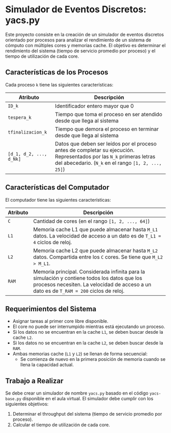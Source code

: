 # Simulador de Eventos Discretos: yacs.py

Este proyecto consiste en la creación de un simulador de eventos discretos orientado por procesos para analizar el rendimiento de un sistema de cómputo con múltiples cores y memorias cache. El objetivo es determinar el rendimiento del sistema (tiempo de servicio promedio por proceso) y el tiempo de utilización de cada core.

## Características de los Procesos

Cada proceso `k` tiene las siguientes características:

| Atributo                | Descripción                                                                                                                                                                  |
| ----------------------- | ---------------------------------------------------------------------------------------------------------------------------------------------------------------------------- |
| `ID_k`                  | Identificador entero mayor que 0                                                                                                                                             |
| `tespera_k`             | Tiempo que toma el proceso en ser atendido desde que llega al sistema                                                                                                        |
| `tfinalizacion_k`       | Tiempo que demora el proceso en terminar desde que llega al sistema                                                                                                          |
| `[d_1, d_2, ..., d_Nk]` | Datos que deben ser leídos por el proceso antes de completar su ejecución. Representados por las `N_k` primeras letras del abecedario. (`N_k` en el rango `[1, 2, ..., 25]`) |

## Características del Computador

El computador tiene las siguientes características:

| Atributo | Descripción                                                                                                                                                                             |
| -------- | --------------------------------------------------------------------------------------------------------------------------------------------------------------------------------------- |
| `C`      | Cantidad de cores (en el rango `[1, 2, ..., 64]`)                                                                                                                                       |
| `L1`     | Memoria cache L1 que puede almacenar hasta `M_L1` datos. La velocidad de acceso a un dato es de `T_L1 = 4` ciclos de reloj.                                                             |
| `L2`     | Memoria cache L2 que puede almacenar hasta `M_L2` datos. Compartida entre los `C` cores. Se tiene que `M_L2 > M_L1`.                                                                    |
| `RAM`    | Memoria principal. Considerada infinita para la simulación y contiene todos los datos que los procesos necesiten. La velocidad de acceso a un dato es de `T_RAM = 200` ciclos de reloj. |

## Requerimientos del Sistema

- Asignar tareas al primer core libre disponible.
- El core no puede ser interrumpido mientras está ejecutando un proceso.
- Si los datos no se encuentran en la cache `L1`, se deben buscar desde la cache `L2`.
- Si los datos no se encuentran en la cache `L2`, se deben buscar desde la `RAM`.
- Ambas memorias cache (`L1` y `L2`) se llenan de forma secuencial:
  - Se comienza de nuevo en la primera posición de memoria cuando se llena la capacidad actual.

## Trabajo a Realizar

Se debe crear un simulador de nombre `yacs.py` basado en el código `yacs-base.py` disponible en el aula virtual. El simulador debe cumplir con los siguientes objetivos:

1. Determinar el throughput del sistema (tiempo de servicio promedio por proceso).
2. Calcular el tiempo de utilización de cada core.
